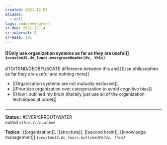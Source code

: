 ```yaml
---
created: 2021-12-07 
aliases:
  - null
tags: node/evergreen
sr-due: 2021-12-14
sr-interval: 2
sr-ease: 181
---
```


#### [[Only use organization systems as far as they are useful]] `$=customJS.dv_funcs.evergreenHeader(dv, this)`

#TO/TEND/DEOBFUSCATE difference between this and  [[Use philosophies as far they are useful and nothing more]]

- [[Organization systems are not mutually exclusive]]
- [[Prioritize organization over categorization to avoid cognitive bias]]
- [[How I outlined my brain (literally just use all of the organization techniques at once)]]
### <hr class="footnote"/>

**Status**:: #EVER/SPROUT/WATER  
*edited `=this.file.mtime`*

**Topics**:: [[organization]], [[structure]], [[second brain]], [[knowledge management]]
*`$=customJS.dv_funcs.outlinedIn(dv, this)`*
